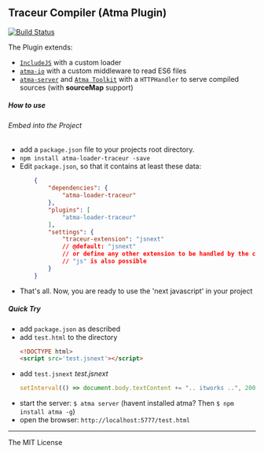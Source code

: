 Traceur Compiler (Atma Plugin)
-----
[![Build Status](https://travis-ci.org/atmajs/atma-loader-traceur.png?branch=master)](https://travis-ci.org/atmajs/atma-loader-traceur)

The Plugin extends:
- [`IncludeJS`](https://github.com/atmajs/IncludeJS) with a custom loader
- [`atma-io`](https://github.com/atmajs/atma-io) with a custom middleware to read ES6 files
- [`atma-server`](https://github.com/atmajs/atma-server) and [`Atma Toolkit`](https://github.com/atmajs/Atma.Toolkit) with a `HTTPHandler` to serve compiled sources (with **sourceMap** support)



##### How to use

###### Embed into the Project

+ add a `package.json` file to your projects root directory.
+ `npm install atma-loader-traceur -save`
+ Edit `package.json`, so that it contains at least these data:
    ```json
        {
            "dependencies": {
                "atma-loader-traceur"
            },
            "plugins": [
                "atma-loader-traceur"
            ],
            "settings": {
                "traceur-extension": "jsnext"
                // @default: "jsnext"
                // or define any other extension to be handled by the compiler
                // "js" is also possible
            }
        }
    ```
+ That's all. Now, you are ready to use the 'next javascript' in your project

##### Quick Try

+ add `package.json` as described
+ add `test.html` to the directory
    ```html
    <!DOCTYPE html>
    <script src='test.jsnext'></script>
    ```
+ add `test.jsnext`
    _test.jsnext_
    ```javascript
    setInterval(() => document.body.textContent += ".. itworks ..", 200);
    ```
+ start the server: `$ atma server` (havent installed atma? Then `$ npm install atma -g`)
+ open the browser: `http://localhost:5777/test.html`



----
The MIT License